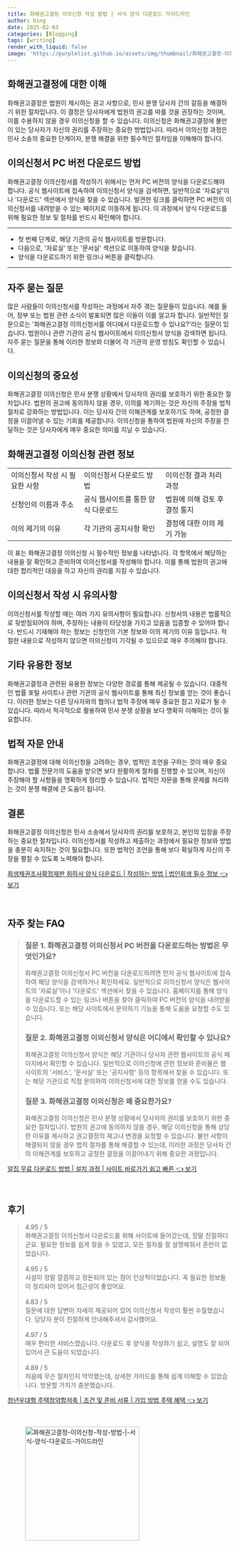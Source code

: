 ```yaml
---
title: 화해권고결정 이의신청 작성 방법 | 서식 양식 다운로드 가이드라인
author: bing
date: 2025-02-03
categories: [Blogging]
tags: [writing]
render_with_liquid: false
image: 'https://purplelist.github.io/assets/img/thumbnail/화해권고결정-이의신청-작성-방법-|-서식-양식-다운로드-가이드라인.webp'
---
```



<h2 id='화해권고결정_이해'>화해권고결정에 대한 이해</h2>

<p>화해권고결정은 법원이 제시하는 권고 사항으로, 민사 분쟁 당사자 간의 갈등을 해결하기 위한 절차입니다. 이 결정은 당사자에게 법원의 권고를 따를 것을 권장하는 것이며, 이를 수용하지 않을 경우 이의신청을 할 수 있습니다. 이의신청은 화해권고결정에 불만이 있는 당사자가 자신의 권리를 주장하는 중요한 방법입니다. 따라서 이의신청 과정은 민사 소송의 중요한 단계이자, 분쟁 해결을 위한 필수적인 절차임을 이해해야 합니다.</p>

<h2 id='이의신청서_다운로드 방법'>이의신청서 PC 버전 다운로드 방법</h2>

<p>화해권고결정 이의신청서를 작성하기 위해서는 먼저 PC 버전의 양식을 다운로드해야 합니다. 공식 웹사이트에 접속하여 이의신청서 양식을 검색하면, 일반적으로 '자료실'이나 '다운로드' 섹션에서 양식을 찾을 수 있습니다. 발견한 링크를 클릭하면 PC 버전의 이의신청서를 내려받을 수 있는 페이지로 이동하게 됩니다. 이 과정에서 양식 다운로드를 위해 필요한 정보 및 절차를 반드시 확인해야 합니다.</p>

<hr />

<ul>
    <li>첫 번째 단계로, 해당 기관의 공식 웹사이트를 방문합니다.</li>
    <li>다음으로, '자료실' 또는 '문서실' 섹션으로 이동하여 양식을 찾습니다.</li>
    <li>양식을 다운로드하기 위한 링크나 버튼을 클릭합니다.</li>
</ul>

<hr />

<h2 id='자주묻는질문'>자주 묻는 질문</h2>

<p>많은 사람들이 이의신청서를 작성하는 과정에서 자주 겪는 질문들이 있습니다. 예를 들어, 정부 또는 법원 관련 소식이 발표되면 많은 이들이 이를 알고자 합니다. 일반적인 질문으로는 '화해권고결정 이의신청서를 어디에서 다운로드할 수 있나요?'라는 질문이 있습니다. 법원이나 관련 기관의 공식 웹사이트에서 이의신청서 양식을 검색하면 됩니다. 자주 묻는 질문을 통해 이러한 정보와 더불어 각 기관의 운영 방침도 확인할 수 있습니다.</p>

<h2 id='이의신청의 중요성'>이의신청의 중요성</h2>

<p>화해권고결정 이의신청은 민사 분쟁 상황에서 당사자의 권리를 보호하기 위한 중요한 절차입니다. 법원의 권고에 동의하지 않을 경우, 이의를 제기하는 것은 자신의 주장을 법적 절차로 강화하는 방법입니다. 이는 당사자 간의 이해관계를 보호하기도 하며, 공정한 결정을 이끌어낼 수 있는 기회를 제공합니다. 이의신청을 통하여 법원에 자신의 주장을 전달하는 것은 당사자에게 매우 중요한 의미를 지닐 수 있습니다.</p>

<h2 id='표로_보는_화해권고결정_정보'>화해권고결정 이의신청 관련 정보</h2>

<table>
    <tr>
        <td>이의신청서 작성 시 필요한 사항</td>
        <td>이의신청서 다운로드 방법</td>
        <td>이의신청 결과 처리 과정</td>
    </tr>
    <tr>
        <td>신청인의 이름과 주소</td>
        <td>공식 웹사이트를 통한 양식 다운로드</td>
        <td>법원에 의해 검토 후 결정 통지</td>
    </tr>
    <tr>
        <td>이의 제기의 이유</td>
        <td>각 기관의 공지사항 확인</td>
        <td>결정에 대한 이의 제기 가능</td>
    </tr>
</table>

<p>이 표는 화해권고결정 이의신청 시 필수적인 정보를 나타냅니다. 각 항목에서 해당하는 내용을 잘 확인하고 준비하여 이의신청서를 작성해야 합니다. 이를 통해 법원의 권고에 대한 합리적인 대응을 하고 자신의 권리를 지킬 수 있습니다.</p>

<h2 id='이의신청서_작성_유의사항'>이의신청서 작성 시 유의사항</h2>

<p>이의신청서를 작성할 때는 여러 가지 유의사항이 필요합니다. 신청서의 내용은 법률적으로 뒷받침되어야 하며, 주장하는 내용이 타당성을 가지고 있음을 입증할 수 있어야 합니다. 반드시 기재해야 하는 정보는 신청인의 기본 정보와 이의 제기의 이유 등입니다. 적절한 내용으로 작성하지 않으면 이의신청이 기각될 수 있으므로 매우 주의해야 합니다.</p>

<h2 id='화해권고결정의_기타_정보'>기타 유용한 정보</h2>

<p>화해권고결정과 관련된 유용한 정보는 다양한 경로를 통해 제공될 수 있습니다. 대중적인 법률 포털 사이트나 관련 기관의 공식 웹사이트를 통해 최신 정보를 얻는 것이 좋습니다. 이러한 정보는 다른 당사자와의 협의나 법적 주장에 매우 중요한 참고 자료가 될 수 있습니다. 따라서 적극적으로 활용하여 민사 분쟁 상황을 보다 명확히 이해하는 것이 필요합니다.</p>

<h2 id='법적_자문_안내'>법적 자문 안내</h2>

<p>화해권고결정에 대해 이의신청을 고려하는 경우, 법적인 조언을 구하는 것이 매우 중요합니다. 법률 전문가의 도움을 받으면 보다 원활하게 절차를 진행할 수 있으며, 자신이 주장해야 할 사항들을 명확하게 정리할 수 있습니다. 법적인 자문을 통해 문제를 처리하는 것이 분쟁 해결에 큰 도움이 됩니다.</p>

<h2 id='결론'>결론</h2>

<p>화해권고결정 이의신청은 민사 소송에서 당사자의 권리를 보호하고, 본인의 입장을 주장하는 중요한 절차입니다. 이의신청서를 작성하고 제출하는 과정에서 필요한 정보와 방법을 충분히 숙지하는 것이 필요합니다. 또한 법적인 조언을 통해 보다 확실하게 자신의 주장을 펼칠 수 있도록 노력해야 합니다.</p>


<p><a class="click-button" title="회생채권조사확정재판 취하서 양식 다운로드 | 작성하는 방법 | 법인회생 필수 정보" href="https://purplelist.github.io/posts/%ED%9A%8C%EC%83%9D%EC%B1%84%EA%B6%8C%EC%A1%B0%EC%82%AC%ED%99%95%EC%A0%95%EC%9E%AC%ED%8C%90-%EC%B7%A8%ED%95%98%EC%84%9C-%EC%96%91%EC%8B%9D-%EB%8B%A4%EC%9A%B4%EB%A1%9C%EB%93%9C-%EC%9E%91%EC%84%B1%ED%95%98%EB%8A%94-%EB%B0%A9%EB%B2%95-%EB%B2%95%EC%9D%B8%ED%9A%8C%EC%83%9D-%ED%95%84%EC%88%98-%EC%A0%95%EB%B3%B4/" rel="dofollow">회생채권조사확정재판 취하서 양식 다운로드 | 작성하는 방법 | 법인회생 필수 정보 👈 보기</a></p><br>
<h2 id='자주_찾는_FAQ'>자주 찾는 FAQ</h2>
<div itemscope="" itemtype="https://schema.org/FAQPage"> 
<blockquote> 
<div itemscope="" itemprop="mainEntity" itemtype="https://schema.org/Question"> 
<h3 itemprop="name">질문 1. 화해권고결정 이의신청서 PC 버전을 다운로드하는 방법은 무엇인가요?</h3> 
<div itemscope="" itemprop="acceptedAnswer" itemtype="https://schema.org/Answer"> 
<span itemprop="text"> 
<p>화해권고결정 이의신청서 PC 버전을 다운로드하려면 먼저 공식 웹사이트에 접속하여 해당 양식을 검색하거나 확인하세요. 일반적으로 이의신청서 양식은 웹사이트의 '자료실'이나 '다운로드' 섹션에서 찾을 수 있습니다. 홈페이지를 통해 양식을 다운로드할 수 있는 링크나 버튼을 찾아 클릭하여 PC 버전의 양식을 내려받을 수 있습니다. 또는 해당 사이트에서 문의하기 기능을 통해 도움을 요청할 수도 있습니다.</p> 
</span> 
</div> 
</div> 

<div itemscope="" itemprop="mainEntity" itemtype="https://schema.org/Question"> 
<h3 itemprop="name">질문 2. 화해권고결정 이의신청서 양식은 어디에서 확인할 수 있나요?</h3> 
<div itemscope="" itemprop="acceptedAnswer" itemtype="https://schema.org/Answer"> 
<span itemprop="text"> 
<p>화해권고결정 이의신청서 양식은 해당 기관이나 당사자 관련 웹사이트의 공식 페이지에서 확인할 수 있습니다. 일반적으로 이의신청에 관한 정보와 준비물은 웹사이트의 '서비스', '문서실' 또는 '공지사항' 등의 항목에서 찾을 수 있습니다. 또는 해당 기관으로 직접 문의하여 이의신청서에 대한 정보를 얻을 수도 있습니다.</p> 
</span> 
</div> 
</div> 

<div itemscope="" itemprop="mainEntity" itemtype="https://schema.org/Question"> 
<h3 itemprop="name">질문 3. 화해권고결정 이의신청은 왜 중요한가요?</h3> 
<div itemscope="" itemprop="acceptedAnswer" itemtype="https://schema.org/Answer"> 
<span itemprop="text"> 
<p>화해권고결정 이의신청은 민사 분쟁 상황에서 당사자의 권리를 보호하기 위한 중요한 절차입니다. 법원의 권고에 동의하지 않을 경우, 해당 이의신청을 통해 상당한 이유를 제시하고 권고결정의 재고나 변경을 요청할 수 있습니다. 불만 사항이 해결되지 않을 경우 법적 절차를 통해 해결할 수 있는데, 이러한 과정은 당사자 간의 이해관계를 보호하고 공정한 결정을 이끌어내기 위해 중요한 과정입니다.</p> 
</span> 
</div> 
</div> 
</blockquote> 
</div>
<p><a class="click-button" title="알집 무료 다운로드 방법 | 설치 과정 | 사이트 바로가기 쉽고 빠른" href="https://purplelist.github.io/posts/%EC%95%8C%EC%A7%91-%EB%AC%B4%EB%A3%8C-%EB%8B%A4%EC%9A%B4%EB%A1%9C%EB%93%9C-%EB%B0%A9%EB%B2%95-%EC%84%A4%EC%B9%98-%EA%B3%BC%EC%A0%95-%EC%82%AC%EC%9D%B4%ED%8A%B8-%EB%B0%94%EB%A1%9C%EA%B0%80%EA%B8%B0-%EC%89%BD%EA%B3%A0-%EB%B9%A0%EB%A5%B8/" rel="dofollow">알집 무료 다운로드 방법 | 설치 과정 | 사이트 바로가기 쉽고 빠른 👈 보기</a></p><br>
<h2 id='후기'>후기</h2>
<div itemscope itemtype="https://schema.org/Product">
  <blockquote>
  <div itemprop="review" itemscope itemtype="https://schema.org/Review">
      <div itemprop="reviewRating" itemscope itemtype="https://schema.org/Rating"> <span itemprop="ratingValue">4.95</span> / <span itemprop="bestRating">5</span> </div>
      <span itemprop="reviewBody">화해권고결정 이의신청서 다운로드를 위해 사이트에 들어갔는데, 정말 친절하더군요. 필요한 정보를 쉽게 찾을 수 있었고, 모든 절차를 잘 설명해줘서 혼란이 없었습니다.</span>
  </div>
  <br>
  <div itemprop="review" itemscope itemtype="https://schema.org/Review">
      <div itemprop="reviewRating" itemscope itemtype="https://schema.org/Rating"> <span itemprop="ratingValue">4.95</span> / <span itemprop="bestRating">5</span> </div>
      <span itemprop="reviewBody">시설이 정말 깔끔하고 정돈되어 있는 점이 인상적이었습니다. 꼭 필요한 정보들이 정리되어 있어서 접근성이 좋았어요.</span>
  </div>
  <br>
  <div itemprop="review" itemscope itemtype="https://schema.org/Review">
      <div itemprop="reviewRating" itemscope itemtype="https://schema.org/Rating"> <span itemprop="ratingValue">4.83</span> / <span itemprop="bestRating">5</span> </div>
      <span itemprop="reviewBody">질문에 대한 답변이 자세히 제공되어 있어 이의신청서 작성이 훨씬 수월했습니다. 담당자 분이 친절하게 안내해주셔서 감사했어요.</span>
  </div>
  <br>
  <div itemprop="review" itemscope itemtype="https://schema.org/Review">
      <div itemprop="reviewRating" itemscope itemtype="https://schema.org/Rating"> <span itemprop="ratingValue">4.97</span> / <span itemprop="bestRating">5</span> </div>
      <span itemprop="reviewBody">매우 편리한 서비스였습니다. 다운로드 후 양식을 작성하기 쉽고, 설명도 잘 되어 있어서 큰 도움이 되었습니다.</span>
  </div>
  <br>
  <div itemprop="review" itemscope itemtype="https://schema.org/Review">
      <div itemprop="reviewRating" itemscope itemtype="https://schema.org/Rating"> <span itemprop="ratingValue">4.89</span> / <span itemprop="bestRating">5</span> </div>
      <span itemprop="reviewBody">처음에 무슨 절차인지 막막했는데, 상세한 가이드를 통해 쉽게 이해할 수 있었습니다. 방문할 가치가 충분했습니다.</span>
  </div>
  </blockquote>
</div>
<p><a class="click-button" title="청년우대형 주택청약합저축 | 조건 및 준비 서류 | 가입 방법 주택 혜택" href="https://purplelist.github.io/posts/%EC%B2%AD%EB%85%84%EC%9A%B0%EB%8C%80%ED%98%95-%EC%A3%BC%ED%83%9D%EC%B2%AD%EC%95%BD%ED%95%A9%EC%A0%80%EC%B6%95-%EC%A1%B0%EA%B1%B4-%EB%B0%8F-%EC%A4%80%EB%B9%84-%EC%84%9C%EB%A5%98-%EA%B0%80%EC%9E%85-%EB%B0%A9%EB%B2%95-%EC%A3%BC%ED%83%9D-%ED%98%9C%ED%83%9D/" rel="dofollow">청년우대형 주택청약합저축 | 조건 및 준비 서류 | 가입 방법 주택 혜택 👈 보기</a></p><br>
<figure class="image"><img src="https://purplelist.github.io/assets/img/thumbnail/화해권고결정-이의신청-작성-방법-|-서식-양식-다운로드-가이드라인.webp" alt="화해권고결정-이의신청-작성-방법-|-서식-양식-다운로드-가이드라인" width="256" height="256"></figure>